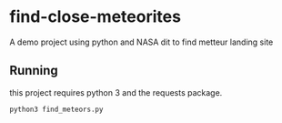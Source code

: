 # find-close-meteorites
A demo project using python and NASA dit to find metteur landing site


## Running

this project requires python 3 and the requests package.

`python3 find_meteors.py`
